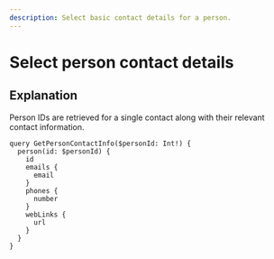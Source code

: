 ```yaml
---
description: Select basic contact details for a person.
---
```


# Select person contact details

## Explanation

Person IDs are retrieved for a single contact along with their relevant contact information.

```
query GetPersonContactInfo($personId: Int!) {
  person(id: $personId) {
    id
    emails {
      email
    }
    phones {
      number
    }
    webLinks {
      url
    }
  }
}

```
